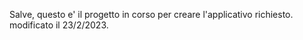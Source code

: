 Salve,
questo e' il progetto in corso per creare l'applicativo richiesto.
modificato il 23/2/2023.

